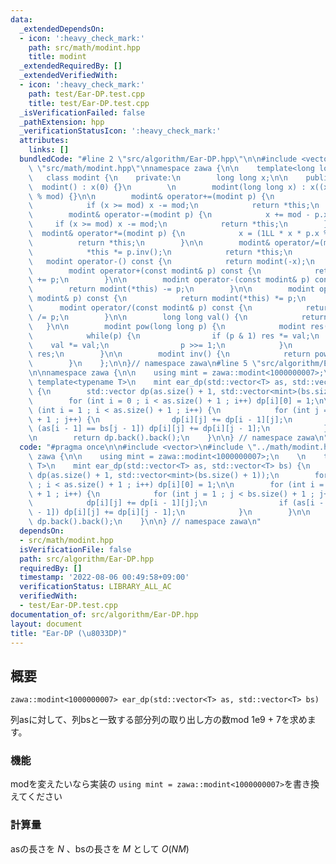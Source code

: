 ```yaml
---
data:
  _extendedDependsOn:
  - icon: ':heavy_check_mark:'
    path: src/math/modint.hpp
    title: modint
  _extendedRequiredBy: []
  _extendedVerifiedWith:
  - icon: ':heavy_check_mark:'
    path: test/Ear-DP.test.cpp
    title: test/Ear-DP.test.cpp
  _isVerificationFailed: false
  _pathExtension: hpp
  _verificationStatusIcon: ':heavy_check_mark:'
  attributes:
    links: []
  bundledCode: "#line 2 \"src/algorithm/Ear-DP.hpp\"\n\n#include <vector>\n#line 1\
    \ \"src/math/modint.hpp\"\nnamespace zawa {\n\n    template<long long mod>\n \
    \   class modint {\n    private:\n        long long x;\n\n    public:\n      \
    \  modint() : x(0) {}\n        \n        modint(long long x) : x((x % mod + mod)\
    \ % mod) {}\n\n        modint& operator+=(modint p) {\n            x += p.x;\n\
    \            if (x >= mod) x -= mod;\n            return *this;\n        }\n\n\
    \        modint& operator-=(modint p) {\n            x += mod - p.x;\n       \
    \     if (x >= mod) x -= mod;\n            return *this;\n        }\n\n      \
    \  modint& operator*=(modint p) {\n            x = (1LL * x * p.x % mod);\n  \
    \          return *this;\n        }\n\n        modint& operator/=(modint p) {\n\
    \            *this *= p.inv();\n            return *this;\n        }\n\n     \
    \   modint operator-() const {\n            return modint(-x);\n        }\n\n\
    \        modint operator+(const modint& p) const {\n            return modint(*this)\
    \ += p;\n        }\n\n        modint operator-(const modint& p) const {\n    \
    \        return modint(*this) -= p;\n        }\n\n        modint operator*(const\
    \ modint& p) const {\n            return modint(*this) *= p;\n        }\n\n  \
    \      modint operator/(const modint& p) const {\n            return modint(*this)\
    \ /= p;\n        }\n\n        long long val() {\n            return x;\n     \
    \   }\n\n        modint pow(long long p) {\n            modint res(1), val(x);\n\
    \            while(p) {\n                if (p & 1) res *= val;\n            \
    \    val *= val;\n                p >>= 1;\n            }\n            return\
    \ res;\n        }\n\n        modint inv() {\n            return pow(mod - 2);\n\
    \        }\n    };\n\n}// namespace zawa\n#line 5 \"src/algorithm/Ear-DP.hpp\"\
    \n\nnamespace zawa {\n\n    using mint = zawa::modint<1000000007>;\n    \n   \
    \ template<typename T>\n    mint ear_dp(std::vector<T> as, std::vector<T> bs)\
    \ {\n        std::vector dp(as.size() + 1, std::vector<mint>(bs.size() + 1));\n\
    \        for (int i = 0 ; i < as.size() + 1 ; i++) dp[i][0] = 1;\n\n        for\
    \ (int i = 1 ; i < as.size() + 1 ; i++) {\n            for (int j = 1 ; j < bs.size()\
    \ + 1 ; j++) {\n                dp[i][j] += dp[i - 1][j];\n                if\
    \ (as[i - 1] == bs[j - 1]) dp[i][j] += dp[i][j - 1];\n            }\n        }\n\
    \n        return dp.back().back();\n    }\n\n} // namespace zawa\n"
  code: "#pragma once\n\n#include <vector>\n#include \"../math/modint.hpp\"\n\nnamespace\
    \ zawa {\n\n    using mint = zawa::modint<1000000007>;\n    \n    template<typename\
    \ T>\n    mint ear_dp(std::vector<T> as, std::vector<T> bs) {\n        std::vector\
    \ dp(as.size() + 1, std::vector<mint>(bs.size() + 1));\n        for (int i = 0\
    \ ; i < as.size() + 1 ; i++) dp[i][0] = 1;\n\n        for (int i = 1 ; i < as.size()\
    \ + 1 ; i++) {\n            for (int j = 1 ; j < bs.size() + 1 ; j++) {\n    \
    \            dp[i][j] += dp[i - 1][j];\n                if (as[i - 1] == bs[j\
    \ - 1]) dp[i][j] += dp[i][j - 1];\n            }\n        }\n\n        return\
    \ dp.back().back();\n    }\n\n} // namespace zawa\n"
  dependsOn:
  - src/math/modint.hpp
  isVerificationFile: false
  path: src/algorithm/Ear-DP.hpp
  requiredBy: []
  timestamp: '2022-08-06 00:49:58+09:00'
  verificationStatus: LIBRARY_ALL_AC
  verifiedWith:
  - test/Ear-DP.test.cpp
documentation_of: src/algorithm/Ear-DP.hpp
layout: document
title: "Ear-DP (\u8033DP)"
---
```


## 概要
```
zawa::modint<1000000007> ear_dp(std::vector<T> as, std::vector<T> bs)
```


列asに対して、列bsと一致する部分列の取り出し方の数mod 1e9 + 7を求めます。


### 機能
modを変えたいなら実装の
`using mint = zawa::modint<1000000007>`を書き換えてください

### 計算量
asの長さを $N$ 、bsの長さを $M$ として $O(NM)$
